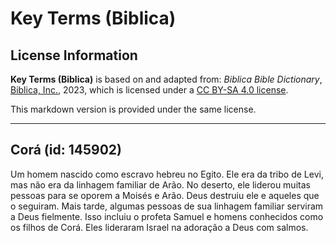 # Key Terms (Biblica)

## License Information

**Key Terms (Biblica)** is based on and adapted from: _Biblica Bible Dictionary_, [Biblica, Inc.](https://www.biblica.com/), 2023, which is licensed under a [CC BY-SA 4.0 license](https://creativecommons.org/licenses/by-sa/4.0/legalcode.en).

This markdown version is provided under the same license.



--------------------------------

## Corá (id: 145902)

Um homem nascido como escravo hebreu no Egito. Ele era da tribo de Levi, mas não era da linhagem familiar de Arão. No deserto, ele liderou muitas pessoas para se oporem a Moisés e Arão. Deus destruiu ele e aqueles que o seguiram. Mais tarde, algumas pessoas de sua linhagem familiar serviram a Deus fielmente. Isso incluiu o profeta Samuel e homens conhecidos como os filhos de Corá. Eles lideraram Israel na adoração a Deus com salmos.


